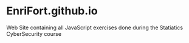 # EnriFort.github.io
Web Site containing all JavaScript exercises done during the Statiatics CyberSecurity course
